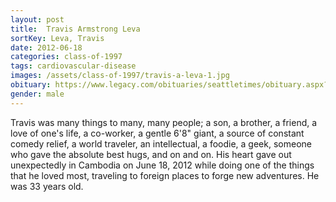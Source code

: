 ```yaml
---
layout: post
title:  Travis Armstrong Leva
sortKey: Leva, Travis
date: 2012-06-18
categories: class-of-1997
tags: cardiovascular-disease
images: /assets/class-of-1997/travis-a-leva-1.jpg
obituary: https://www.legacy.com/obituaries/seattletimes/obituary.aspx?n=travis-armstrong-leva&pid=158213974
gender: male
---
```

Travis was many things to many, many people; a son, a brother, a friend, a love of one's life, a co-worker, a gentle 6'8" giant, a source of constant comedy relief, a world traveler, an intellectual, a foodie, a geek, someone who gave the absolute best hugs, and on and on. His heart gave out unexpectedly in Cambodia on June 18, 2012 while doing one of the things that he loved most, traveling to foreign places to forge new adventures. He was 33 years old.
